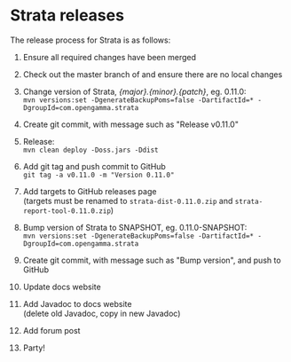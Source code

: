 Strata releases
===============

The release process for Strata is as follows:

1. Ensure all required changes have been merged

1. Check out the master branch of and ensure there are no local changes

1. Change version of Strata, *{major}.{minor}.{patch}*, eg. 0.11.0:  
`mvn versions:set -DgenerateBackupPoms=false -DartifactId=* -DgroupId=com.opengamma.strata`

1. Create git commit, with message such as "Release v0.11.0"

1. Release:  
`mvn clean deploy -Doss.jars -Ddist`

1. Add git tag and push commit to GitHub  
`git tag -a v0.11.0 -m "Version 0.11.0"`

1. Add targets to GitHub releases page  
(targets must be renamed to `strata-dist-0.11.0.zip` and `strata-report-tool-0.11.0.zip`)

1. Bump version of Strata to SNAPSHOT, eg. 0.11.0-SNAPSHOT:  
`mvn versions:set -DgenerateBackupPoms=false -DartifactId=* -DgroupId=com.opengamma.strata`

1. Create git commit, with message such as "Bump version", and push to GitHub

1. Update docs website

1. Add Javadoc to docs website  
(delete old Javadoc, copy in new Javadoc)

1. Add forum post

1. Party!
